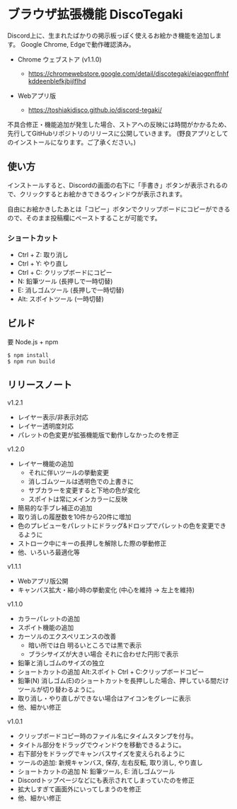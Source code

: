 # ブラウザ拡張機能 DiscoTegaki

Discord上に、生まれたばかりの掲示板っぽく使えるお絵かき機能を追加します。
Google Chrome, Edgeで動作確認済み。

- Chrome ウェブストア (v1.1.0)
  - https://chromewebstore.google.com/detail/discotegaki/eiaogpnffnhfkddeenblefkjbijlflhd

- Webアプリ版
  - https://toshiakidisco.github.io/discord-tegaki/

不具合修正・機能追加が発生した場合、ストアへの反映には時間がかかるため、先行してGitHubリポジトリのリリースに公開していきます。
 (野良アプリとしてのインストールになります。ご了承ください。)

## 使い方
インストールすると、Discordの画面の右下に「手書き」ボタンが表示されるので、クリックするとお絵かきできるウィンドウが表示されます。

自由にお絵かきしたあとは「コピー」ボタンでクリップボードにコピーができるので、そのまま投稿欄にペーストすることが可能です。

### ショートカット
- Ctrl + Z: 取り消し
- Ctrl + Y: やり直し
- Ctrl + C: クリップボードにコピー
- N: 鉛筆ツール (長押しで一時切替)
- E: 消しゴムツール (長押しで一時切替)
- Alt: スポイトツール (一時切替)


## ビルド
要 Node.js + npm
```
$ npm install
$ npm run build
```

## リリースノート
v1.2.1
- レイヤー表示/非表示対応
- レイヤー透明度対応
- パレットの色変更が拡張機能版で動作しなかったのを修正

v1.2.0
- レイヤー機能の追加
  - それに伴いツールの挙動変更
  - 消しゴムツールは透明色での上書きに
  - サブカラーを変更すると下地の色が変化
  - スポイトは常にメインカラーに反映
- 簡易的な手ブレ補正の追加
- 取り消しの履歴数を10件から20件に増加
- 色のプレビューをパレットにドラッグ&ドロップでパレットの色を変更できるように
- ストローク中にキーの長押しを解除した際の挙動修正
- 他、いろいろ最適化等

v1.1.1
- Webアプリ版公開
- キャンバス拡大・縮小時の挙動変化 (中心を維持 → 左上を維持)

v1.1.0
- カラーパレットの追加
- スポイト機能の追加
- カーソルのエクスペリエンスの改善
  - 暗い所では白 明るいところでは黒で表示
  - ブラシサイズが大きい場合 それに合わせた円形で表示
- 鉛筆と消しゴムのサイズの独立
- ショートカットの追加 Alt:スポイト Ctrl + C:クリップボードコピー
- 鉛筆(N) 消しゴム(E)のショートカットを長押しした場合、押している間だけツールが切り替わるように。
- 取り消し・やり直しができない場合はアイコンをグレーに表示
- 他、細かい修正

v1.0.1
- クリップボードコピー時のファイル名にタイムスタンプを付与。
- タイトル部分をドラッグでウィンドウを移動できるように。
- 右下部分をドラッグでキャンバスサイズを変えられるように
- ツールの追加: 新規キャンバス, 保存, 左右反転, 取り消し, やり直し
- ショートカットの追加 N: 鉛筆ツール, E: 消しゴムツール
- Discordトップページなどにも表示されてしまっていたのを修正
- 拡大しすぎて画面外にいってしまうのを修正
- 他、細かい修正
